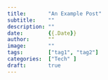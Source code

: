 ```yaml
---
title:       "An Example Post"
subtitle:    ""
description: ""
date:        {{.Date}}
author:      ""
image:       ""
tags:        ["tag1", "tag2"]
categories:  ["Tech" ]
draft:       true
---
```


